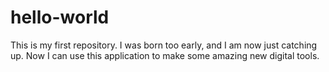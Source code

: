 # hello-world
This is my first repository.
I was born too early, and I am now just catching up.
Now I can use this application to make some amazing new digital tools.
